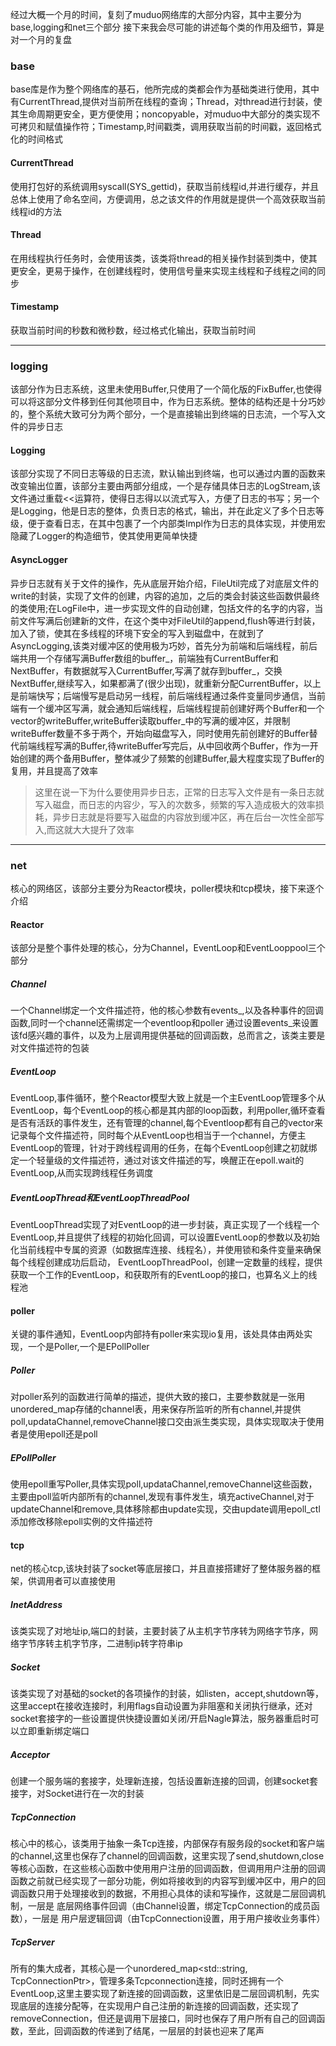 经过大概一个月的时间，复刻了muduo网络库的大部分内容，其中主要分为base,logging和net三个部分
接下来我会尽可能的讲述每个类的作用及细节，算是对一个月的复盘

### base
base库是作为整个网络库的基石，他所完成的类都会作为基础类进行使用，其中有CurrentThread,提供对当前所在线程的查询；Thread，对thread进行封装，使其生命周期更安全，更方便使用；noncopyable，对muduo中大部分的类实现不可拷贝和赋值操作符；Timestamp,时间戳类，调用获取当前的时间戳，返回格式化的时间格式

#### CurrentThread
使用打包好的系统调用syscall(SYS_gettid)，获取当前线程id,并进行缓存，并且总体上使用了命名空间，方便调用，总之该文件的作用就是提供一个高效获取当前线程id的方法

#### Thread
在用线程执行任务时，会使用该类，该类将thread的相关操作封装到类中，使其更安全，更易于操作，在创建线程时，使用信号量来实现主线程和子线程之间的同步

#### Timestamp
获取当前时间的秒数和微秒数，经过格式化输出，获取当前时间

---

### logging
该部分作为日志系统，这里未使用Buffer,只使用了一个简化版的FixBuffer,也使得可以将这部分文件移到任何其他项目中，作为日志系统。整体的结构还是十分巧妙的，整个系统大致可分为两个部分，一个是直接输出到终端的日志流，一个写入文件的异步日志

#### Logging
该部分实现了不同日志等级的日志流，默认输出到终端，也可以通过内置的函数来改变输出位置，该部分主要由两部分组成，一个是存储具体日志的LogStream,该文件通过重载<<运算符，使得日志得以以流式写入，方便了日志的书写；另一个是Logging，他是日志的整体，负责日志的格式，输出，并在此定义了多个日志等级，便于查看日志，在其中包裹了一个内部类Impl作为日志的具体实现，并使用宏隐藏了Logger的构造细节，使其使用更简单快捷

#### AsyncLogger
异步日志就有关于文件的操作，先从底层开始介绍，FileUtil完成了对底层文件的write的封装，实现了文件的创建，内容的追加，之后的类会封装这些函数供最终的类使用;在LogFile中，进一步实现文件的自动创建，包括文件的名字的内容，当前文件写满后创建新的文件，在这个类中对FileUtil的append,flush等进行封装，加入了锁，使其在多线程的环境下安全的写入到磁盘中，在就到了AsyncLogging,该类对缓冲区的使用极为巧妙，首先分为前端和后端线程，前后端共用一个存储写满Buffer数组的buffer_，前端独有CurrentBuffer和NextBuffer，有数据就写入CurrentBuffer,写满了就存到buffer_，交换NextBuffer,继续写入，如果都满了(很少出现)，就重新分配CurrentBuffer，以上是前端快写；后端慢写是启动另一线程，前后端线程通过条件变量同步通信，当前端有一个缓冲区写满，就会通知后端线程，后端线程提前创建好两个Buffer和一个vector<Buffer>的writeBuffer,writeBuffer读取buffer_中的写满的缓冲区，并限制writeBuffer数量不多于两个，开始向磁盘写入，同时使用先前创建好的Buffer替代前端线程写满的Buffer,待writeBuffer写完后，从中回收两个Buffer，作为一开始创建的两个备用Buffer，整体减少了频繁的创建Buffer,最大程度实现了Buffer的复用，并且提高了效率
>这里在说一下为什么要使用异步日志，正常的日志写入文件是有一条日志就写入磁盘，而日志的内容少，写入的次数多，频繁的写入造成极大的效率损耗，异步日志就是将要写入磁盘的内容放到缓冲区，再在后台一次性全部写入,而这就大大提升了效率

---

### net
核心的网络区，该部分主要分为Reactor模块，poller模块和tcp模块，接下来逐个介绍

#### Reactor
该部分是整个事件处理的核心，分为Channel，EventLoop和EventLooppool三个部分

##### Channel
一个Channel绑定一个文件描述符，他的核心参数有events_,以及各种事件的回调函数,同时一个channel还需绑定一个eventloop和poller
通过设置events_来设置该fd感兴趣的事件，以及为上层调用提供基础的回调函数，总而言之，该类主要是对文件描述符的包装

##### EventLoop
EventLoop,事件循环，整个Reactor模型大致上就是一个主EventLoop管理多个从EventLoop，每个EventLoop的核心都是其内部的loop函数，利用poller,循环查看是否有活跃的事件发生，还有管理的channel,每个Eventloop都有自己的vector<channel>来记录每个文件描述符，同时每个从EventLoop也相当于一个channel，方便主EventLoop的管理，针对于跨线程调用的任务，在每个EventLoop创建之初就绑定一个轻量级的文件描述符，通过对该文件描述的写，唤醒正在epoll.wait的EventLoop,从而实现跨线程任务调度

##### EventLoopThread和EventLoopThreadPool
EventLoopThread实现了对EventLoop的进一步封装，真正实现了一个线程一个EventLoop,并且提供了线程的初始化回调，可以设置EventLoop的参数以及初始化当前线程中专属的资源（如数据库连接、线程名），并使用锁和条件变量来确保每个线程创建成功后启动，
EventLoopThreadPool，创建一定数量的线程，提供获取一个工作的EventLoop，和获取所有的EventLoop的接口，也算名义上的线程池

#### poller
关键的事件通知，EventLoop内部持有poller来实现io复用，该处具体由两处实现，一个是Poller,一个是EPollPoller

##### Poller
对poller系列的函数进行简单的描述，提供大致的接口，主要参数就是一张用unordered_map存储的channel表，用来保存所监听的所有channel,并提供poll,updataChannel,removeChannel接口交由派生类实现，具体实现取决于使用者是使用epoll还是poll

##### EPollPoller
使用epoll重写Poller,具体实现poll,updataChannel,removeChannel这些函数，主要由poll监听内部所有的channel,发现有事件发生，填充activeChannel,对于updateChannel和remove,具体移除都由update实现，交由update调用epoll_ctl添加修改移除epoll实例的文件描述符

#### tcp
net的核心tcp,该块封装了socket等底层接口，并且直接搭建好了整体服务器的框架，供调用者可以直接使用

##### InetAddress
该类实现了对地址ip,端口的封装，主要封装了从主机字节序转为网络字节序，网络字节序转主机字节序，二进制ip转字符串ip

##### Socket
该类实现了对基础的socket的各项操作的封装，如listen，accept,shutdown等，这里accept在接收连接时，利用flags自动设置为非阻塞和关闭执行继承，还对socket套接字的一些设置提供快捷设置如关闭/开启Nagle算法，服务器重启时可以立即重新绑定端口

##### Acceptor
创建一个服务端的套接字，处理新连接，包括设置新连接的回调，创建socket套接字，对Socket进行在一次的封装

##### TcpConnection
核心中的核心，该类用于抽象一条Tcp连接，内部保存有服务段的socket和客户端的channel,这里也保存了channel的回调函数，这里实现了send,shutdown,close等核心函数，在这些核心函数中使用用户注册的回调函数，但调用用户注册的回调函数之前就已经实现了一部分功能，例如将接收到的内容写到缓冲区中，用户的回调函数只用于处理接收到的数据，不用担心具体的读和写操作，这就是二层回调机制，一层是 底层网络事件回调（由Channel设置，绑定TcpConnection的成员函数），一层是 用户层逻辑回调（由TcpConnection设置，用于用户接收业务事件）

##### TcpServer
所有的集大成者，其核心是一个unordered_map<std::string, TcpConnectionPtr>，管理多条Tcpconnection连接，同时还拥有一个EventLoop,这里主要实现了新连接的回调函数，这里依旧是二层回调机制，先实现底层的连接分配等，在实现用户自己注册的新连接的回调函数，还实现了removeConnection，但还是调用下层接口，同时也保存了用户所有自己的回调函数，至此，回调函数的传递到了结尾，一层层的封装也迎来了尾声